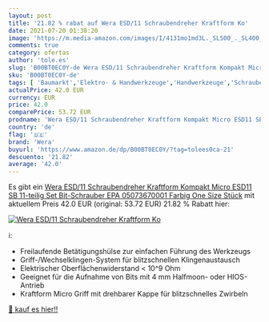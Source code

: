 ```yaml
---
layout: post
title: '21.82 % rabat auf Wera ESD/11 Schraubendreher Kraftform Ko'
date: 2021-07-20 01:38:20
image: 'https://m.media-amazon.com/images/I/4131mo1md3L._SL500_._SL400_.jpg'
comments: true
category: ofertas
author: 'tole.es'
slug: 'B00BT0EC0Y-de Wera ESD/11 Schraubendreher Kraftform Kompakt Micro ESD11...'
sku: 'B00BT0EC0Y-de'
tags: [ 'Baumarkt','Elektro- & Handwerkzeuge','Handwerkzeuge','Schraubendreher','Schraubendreher-Sets','wera', ]
actualPrice: 42.0 EUR
currency: EUR
price: 42.0
comparePrice: 53.72 EUR
prodname: 'Wera ESD/11 Schraubendreher Kraftform Kompakt Micro ESD11 SB  11-teilig  Set  Bit-Schrauber  EPA 05073670001  Farbig  One Size  Stück'
country: 'de'
flag: '🇩🇪'
brand: 'Wera'
buyurl: 'https://www.amazon.de/dp/B00BT0EC0Y/?tag=tolees0ca-21'
descuento: '21.82'
average: '42.0'
---
```


Es gibt ein [Wera ESD/11 Schraubendreher Kraftform Kompakt Micro ESD11 SB  11-teilig  Set  Bit-Schrauber  EPA 05073670001  Farbig  One Size  Stück](https://www.amazon.de/dp/B00BT0EC0Y/?tag=tolees0ca-21) mit aktuellem Preis 42.0 EUR (original: 53.72 EUR) 21.82 % Rabatt hier:

[![Wera ESD/11 Schraubendreher Kraftform Ko](https://m.media-amazon.com/images/I/4131mo1md3L._SL500_._SL400_.jpg)](https://www.amazon.de/dp/B00BT0EC0Y/?tag=tolees0ca-21)

ℹ️:

- Freilaufende Betätigungshülse zur einfachen Führung des Werkzeugs
- Griff-/Wechselklingen-System für blitzschnellen Klingenaustausch
- Elektrischer Oberflächenwiderstand < 10^9 Ohm
- Geeignet für die Aufnahme von Bits mit 4 mm Halfmoon- oder HIOS-Antrieb
- Kraftform Micro Griff mit drehbarer Kappe für blitzschnelles Zwirbeln

[🛒 kauf es hier!!](https://www.amazon.de/dp/B00BT0EC0Y/?tag=tolees0ca-21)
